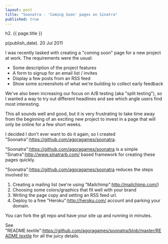 ```yaml
---
layout: post
title: "Soonatra - 'Coming Soon' pages on Sinatra"
published: true
---
```


h2. {{ page.title }}

p(publish_date). 20 Jul 2011

I was recently tasked with creating a "coming soon" page for a new project at work. The requirements were the usual:

* Some description of the project features
* A form to signup for an email list / invites
* Display a few posts from an RSS feed
* Show some screenshots of what we're building to collect early feedback

We've also been increasing our focus on A/B testing (aka "split testing"), so I wanted a way to try out different
headlines and see which angle users find most interesting.

This all sounds well and good, but it is very frustrating to take time away from the beginning of an exciting new
project to invest in a page that will only be online for a few short weeks.

I decided I don't ever want to do it again, so I created "Soonatra":https://github.com/agoragames/soonatra.

"Soonatra":https://github.com/agoragames/soonatra is a simple "Sinatra":http://www.sinatrarb.com/ based framework
for creating these pages quickly.

"Soonatra":https://github.com/agoragames/soonatra reduces the steps involved to:

1. Creating a mailing list (we're using "Mailchimp":http://mailchimp.com/)
2. Choosing some colors/graphics that fit well with your brand
3. Writing the page copy and setting an RSS feed url.
4. Deploy to a free "Heroku":http://heroku.com/ account and parking your domain.

You can fork the git repo and have your site up and running in minutes.

See "README.textile":https://github.com/agoragames/soonatra/blob/master/README.textile for all the juicy details.
